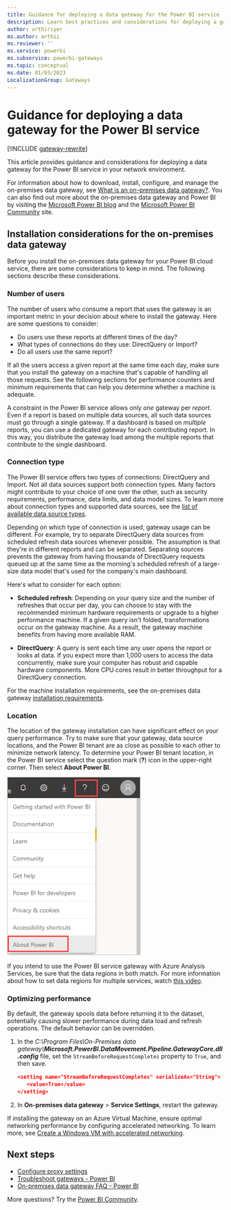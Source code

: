 ```yaml
---
title: Guidance for deploying a data gateway for the Power BI service
description: Learn best practices and considerations for deploying a gateway for the Power BI service in your network environment.
author: arthiriyer
ms.author: arthii
ms.reviewer: ''
ms.service: powerbi
ms.subservice: powerbi-gateways
ms.topic: conceptual
ms.date: 01/03/2023
LocalizationGroup: Gateways
---
```


# Guidance for deploying a data gateway for the Power BI service

[!INCLUDE [gateway-rewrite](../includes/gateway-rewrite.md)]

This article provides guidance and considerations for deploying a data gateway for the Power BI service in your network environment.

For information about how to download, install, configure, and manage the on-premises data gateway, see [What is an on-premises data gateway?](/data-integration/gateway/service-gateway-onprem). You can also find out more about the on-premises data gateway and Power BI by visiting the [Microsoft Power BI blog](https://powerbi.microsoft.com/blog/) and the [Microsoft Power BI Community](https://community.powerbi.com/) site.

## Installation considerations for the on-premises data gateway

Before you install the on-premises data gateway for your Power BI cloud service, there are some considerations to keep in mind. The following sections describe these considerations.

### Number of users

The number of users who consume a report that uses the gateway is an important metric in your decision about where to install the gateway. Here are some questions to consider:

* Do users use these reports at different times of the day?
* What types of connections do they use: DirectQuery or Import?
* Do all users use the same report?

If all the users access a given report at the same time each day, make sure that you install the gateway on a machine that's capable of handling all those requests. See the following sections for performance counters and minimum requirements that can help you determine whether a machine is adequate.

A constraint in the Power BI service allows only *one* gateway per *report*. Even if a report is based on multiple data sources, all such data sources must go through a single gateway. If a dashboard is based on *multiple* reports, you can use a dedicated gateway for each contributing report. In this way, you distribute the gateway load among the multiple reports that contribute to the single dashboard.

### Connection type

The Power BI service offers two types of connections: DirectQuery and Import. Not all data sources support both connection types. Many factors might contribute to your choice of one over the other, such as security requirements, performance, data limits, and data model sizes. To learn more about connection types and supported data sources, see the [list of available data source types](service-gateway-data-sources.md#list-of-available-data-source-types).

Depending on which type of connection is used, gateway usage can be different. For example, try to separate DirectQuery data sources from scheduled refresh data sources whenever possible. The assumption is that they're in different reports and can be separated. Separating sources prevents the gateway from having thousands of DirectQuery requests queued up at the same time as the morning's scheduled refresh of a large-size data model that's used for the company's main dashboard.

Here's what to consider for each option:

* **Scheduled refresh**: Depending on your query size and the number of refreshes that occur per day, you can choose to stay with the recommended minimum hardware requirements or upgrade to a higher performance machine. If a given query isn't folded, transformations occur on the gateway machine. As a result, the gateway machine benefits from having more available RAM.

* **DirectQuery**: A query is sent each time any user opens the report or looks at data. If you expect more than 1,000 users to access the data concurrently, make sure your computer has robust and capable hardware components. More CPU cores result in better throughput for a DirectQuery connection.

For the machine installation requirements, see the on-premises data gateway [installation requirements](/data-integration/gateway/service-gateway-install#requirements).

### Location

The location of the gateway installation can have significant effect on your query performance. Try to make sure that your gateway, data source locations, and the Power BI tenant are as close as possible to each other to minimize network latency. To determine your Power BI tenant location, in the Power BI service select the question mark (**?**) icon in the upper-right corner. Then select **About Power BI**.

![Screenshot shows the question mark where you can determine your Power BI tenant location.](media/service-gateway-deployment-guidance/powerbi-gateway-deployment-guidance_02.png)

If you intend to use the Power BI service gateway with Azure Analysis Services, be sure that the data regions in both match. For more information about how to set data regions for multiple services, watch [this video](https://guyinacube.com/2018/01/power-bi-azure-analysis-services-gateway-data-region/).

### Optimizing performance

By default, the gateway spools data before returning it to the dataset, potentially causing slower performance during data load and refresh operations. The default behavior can be overridden.

1. In the *C:\Program Files\On-Premises data gateway\\**Microsoft.PowerBI.DataMovement.Pipeline.GatewayCore.dll.config*** file, set the `StreamBeforeRequestCompletes` property to `True`, and then save.

    ```json
    <setting name="StreamBeforeRequestCompletes" serializeAs="String">
       <value>True</value>
    </setting>
    ```

1. In **On-premises data gateway** > **Service Settings**, restart the gateway.

If installing the gateway on an Azure Virtual Machine, ensure optimal networking performance by configuring accelerated networking. To learn more, see [Create a Windows VM with accelerated networking](/azure/virtual-network/create-vm-accelerated-networking-powershell).

## Next steps

* [Configure proxy settings](/data-integration/gateway/service-gateway-proxy)  
* [Troubleshoot gateways - Power BI](service-gateway-onprem-tshoot.md)  
* [On-premises data gateway FAQ - Power BI](service-gateway-power-bi-faq.yml)  

More questions? Try the [Power BI Community](https://community.powerbi.com/).
